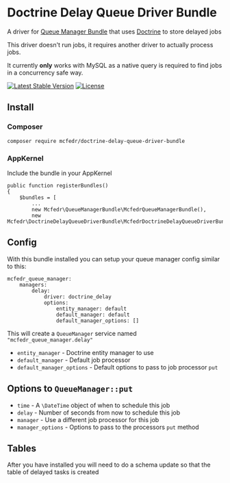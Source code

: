 # Doctrine Delay Queue Driver Bundle

A driver for [Queue Manager Bundle](https://github.com/mcfedr/queue-manager-bundle) that uses [Doctrine](http://www.doctrine-project.org/) to store delayed jobs

This driver doesn't run jobs, it requires another driver to actually process jobs.

It currently **only** works with MySQL as a native query is required to find jobs in a concurrency safe way.

[![Latest Stable Version](https://poser.pugx.org/mcfedr/doctrine-delay-queue-driver-bundle/v/stable.png)](https://packagist.org/packages/mcfedr/doctrine-delay-queue-driver-bundle)
[![License](https://poser.pugx.org/mcfedr/doctrine-delay-queue-driver-bundle/license.png)](https://packagist.org/packages/mcfedr/doctrine-delay-queue-driver-bundle)

## Install

### Composer

    composer require mcfedr/doctrine-delay-queue-driver-bundle

### AppKernel

Include the bundle in your AppKernel

    public function registerBundles()
    {
        $bundles = [
            ...
            new Mcfedr\QueueManagerBundle\McfedrQueueManagerBundle(),
            new Mcfedr\DoctrineDelayQueueDriverBundle\McfedrDoctrineDelayQueueDriverBundle(),

## Config

With this bundle installed you can setup your queue manager config similar to this:

    mcfedr_queue_manager:
        managers:
            delay:
                driver: doctrine_delay
                options:
                    entity_manager: default
                    default_manager: default
                    default_manager_options: []

This will create a `QueueManager` service named `"mcfedr_queue_manager.delay"`

* `entity_manager` - Doctrine entity manager to use
* `default_manager` - Default job processor
* `default_manager_options` - Default options to pass to job processor `put`

## Options to `QueueManager::put`

* `time` - A `\DateTime` object of when to schedule this job
* `delay` - Number of seconds from now to schedule this job
* `manager` - Use a different job processor for this job
* `manager_options` - Options to pass to the processors `put` method

## Tables

After you have installed you will need to do a schema update so that the table of delayed tasks is created

